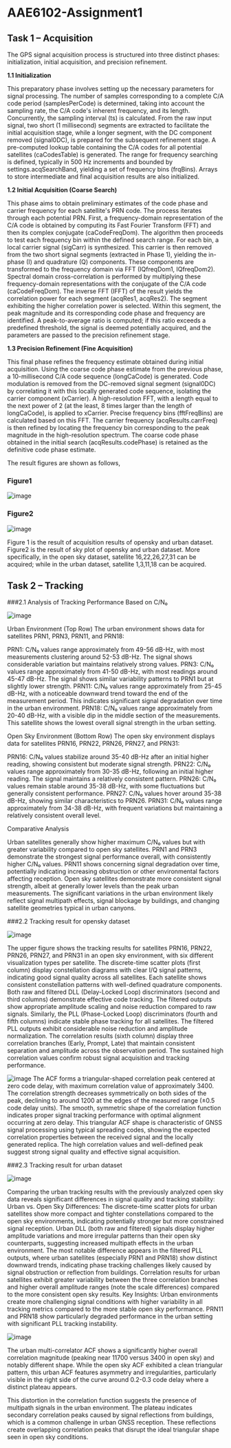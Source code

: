 # AAE6102-Assignment1

## Task 1 – Acquisition

The GPS signal acquisition process is structured into three distinct phases: initialization, initial acquisition, and precision refinement.

**1.1 Initialization**

This preparatory phase involves setting up the necessary parameters for signal processing. The number of samples corresponding to a complete C/A code period (samplesPerCode) is determined, taking into account the sampling rate, the C/A code's inherent frequency, and its length. Concurrently, the sampling interval (ts) is calculated. From the raw input signal, two short (1 millisecond) segments are extracted to facilitate the initial acquisition stage, while a longer segment, with the DC component removed (signal0DC), is prepared for the subsequent refinement stage. A pre-computed lookup table containing the C/A codes for all potential satellites (caCodesTable) is generated. The range for frequency searching is defined, typically in 500 Hz increments and bounded by settings.acqSearchBand, yielding a set of frequency bins (frqBins). Arrays to store intermediate and final acquisition results are also initialized.

**1.2 Initial Acquisition (Coarse Search)**

This phase aims to obtain preliminary estimates of the code phase and carrier frequency for each satellite's PRN code. The process iterates through each potential PRN. First, a frequency-domain representation of the C/A code is obtained by computing its Fast Fourier Transform (FFT) and then its complex conjugate (caCodeFreqDom). The algorithm then proceeds to test each frequency bin within the defined search range. For each bin, a local carrier signal (sigCarr) is synthesized. This carrier is then removed from the two short signal segments (extracted in Phase 1), yielding the in-phase (I) and quadrature (Q) components. These components are transformed to the frequency domain via FFT (IQfreqDom1, IQfreqDom2). Spectral domain cross-correlation is performed by multiplying these frequency-domain representations with the conjugate of the C/A code (caCodeFreqDom). The inverse FFT (IFFT) of the result yields the correlation power for each segment (acqRes1, acqRes2). The segment exhibiting the higher correlation power is selected. Within this segment, the peak magnitude and its corresponding code phase and frequency are identified. A peak-to-average ratio is computed; if this ratio exceeds a predefined threshold, the signal is deemed potentially acquired, and the parameters are passed to the precision refinement stage.

**1.3 Precision Refinement (Fine Acquisition)**

This final phase refines the frequency estimate obtained during initial acquisition. Using the coarse code phase estimate from the previous phase, a 10-millisecond C/A code sequence (longCaCode) is generated. Code modulation is removed from the DC-removed signal segment (signal0DC) by correlating it with this locally generated code sequence, isolating the carrier component (xCarrier). A high-resolution FFT, with a length equal to the next power of 2 (at the least, 8 times larger than the length of longCaCode), is applied to xCarrier. Precise frequency bins (fftFreqBins) are calculated based on this FFT. The carrier frequency (acqResults.carrFreq) is then refined by locating the frequency bin corresponding to the peak magnitude in the high-resolution spectrum. The coarse code phase obtained in the initial search (acqResults.codePhase) is retained as the definitive code phase estimate.

The result figures are shown as follows,
### Figure1
![image](https://github.com/shanzewang/AAE6102-Assignment1/blob/main/Task1-fig/acquisition%20result.png)
### Figure2
![image](https://github.com/shanzewang/AAE6102-Assignment1/blob/main/Task1-fig/skyplot.png)

Figure 1 is the result of acquisition results of opensky and urban dataset. Figure2 is the result of sky plot of opensky and urban dataset. More specifically, in the open sky dataset, satellite 16,22,26,27,31 can be acquired; while in the urban dataset, satellite 1,3,11,18 can be acquired. 

## Task 2 – Tracking

###2.1 Analysis of Tracking Performance Based on C/N₀

![image](https://github.com/shanzewang/AAE6102-Assignment1/blob/main/Task2-fig/CNo%20performance.png)

Urban Environment (Top Row)
The urban environment shows data for satellites PRN1, PRN3, PRN11, and PRN18:

PRN1: C/N₀ values range approximately from 49-56 dB-Hz, with most measurements clustering around 52-53 dB-Hz. The signal shows considerable variation but maintains relatively strong values.
PRN3: C/N₀ values range approximately from 41-50 dB-Hz, with most readings around 45-47 dB-Hz. The signal shows similar variability patterns to PRN1 but at slightly lower strength.
PRN11: C/N₀ values range approximately from 25-45 dB-Hz, with a noticeable downward trend toward the end of the measurement period. This indicates significant signal degradation over time in the urban environment.
PRN18: C/N₀ values range approximately from 20-40 dB-Hz, with a visible dip in the middle section of the measurements. This satellite shows the lowest overall signal strength in the urban setting.

Open Sky Environment (Bottom Row)
The open sky environment displays data for satellites PRN16, PRN22, PRN26, PRN27, and PRN31:

PRN16: C/N₀ values stabilize around 35-40 dB-Hz after an initial higher reading, showing consistent but moderate signal strength.
PRN22: C/N₀ values range approximately from 30-35 dB-Hz, following an initial higher reading. The signal maintains a relatively consistent pattern.
PRN26: C/N₀ values remain stable around 35-38 dB-Hz, with some fluctuations but generally consistent performance.
PRN27: C/N₀ values hover around 35-38 dB-Hz, showing similar characteristics to PRN26.
PRN31: C/N₀ values range approximately from 34-38 dB-Hz, with frequent variations but maintaining a relatively consistent overall level.

Comparative Analysis

Urban satellites generally show higher maximum C/N₀ values but with greater variability compared to open sky satellites.
PRN1 and PRN3 demonstrate the strongest signal performance overall, with consistently higher C/N₀ values.
PRN11 shows concerning signal degradation over time, potentially indicating increasing obstruction or other environmental factors affecting reception.
Open sky satellites demonstrate more consistent signal strength, albeit at generally lower levels than the peak urban measurements.
The significant variations in the urban environment likely reflect signal multipath effects, signal blockage by buildings, and changing satellite geometries typical in urban canyons.

###2.2 Tracking result for opensky dataset

![image](https://github.com/shanzewang/AAE6102-Assignment1/blob/main/Task2-fig/T2-Opensky.png)

The upper figure shows the tracking results for satellites PRN16, PRN22, PRN26, PRN27, and PRN31 in an open sky environment, with six different visualization types per satellite.
The discrete-time scatter plots (first column) display constellation diagrams with clear I/Q signal patterns, indicating good signal quality across all satellites. Each satellite shows consistent constellation patterns with well-defined quadrature components.
Both raw and filtered DLL (Delay-Locked Loop) discriminators (second and third columns) demonstrate effective code tracking. The filtered outputs show appropriate amplitude scaling and noise reduction compared to raw signals.
Similarly, the PLL (Phase-Locked Loop) discriminators (fourth and fifth columns) indicate stable phase tracking for all satellites. The filtered PLL outputs exhibit considerable noise reduction and amplitude normalization.
The correlation results (sixth column) display three correlation branches (Early, Prompt, Late) that maintain consistent separation and amplitude across the observation period. The sustained high correlation values confirm robust signal acquisition and tracking performance.

![image](https://github.com/shanzewang/AAE6102-Assignment1/blob/main/Task2-fig/ACF%20opensky.png)
The ACF forms a triangular-shaped correlation peak centered at zero code delay, with maximum correlation value of approximately 3400. The correlation strength decreases symmetrically on both sides of the peak, declining to around 1200 at the edges of the measured range (±0.5 code delay units).
The smooth, symmetric shape of the correlation function indicates proper signal tracking performance with optimal alignment occurring at zero delay. This triangular ACF shape is characteristic of GNSS signal processing using typical spreading codes, showing the expected correlation properties between the received signal and the locally generated replica.
The high correlation values and well-defined peak suggest strong signal quality and effective signal acquisition.

###2.3 Tracking result for urban dataset

![image](https://github.com/shanzewang/AAE6102-Assignment1/blob/main/Task2-fig/T2-Urban.png)

Comparing the urban tracking results with the previously analyzed open sky data reveals significant differences in signal quality and tracking stability:
Urban vs. Open Sky Differences:
The discrete-time scatter plots for urban satellites show more compact and tighter constellations compared to the open sky environments, indicating potentially stronger but more constrained signal reception.
Urban DLL (both raw and filtered) signals display higher amplitude variations and more irregular patterns than their open sky counterparts, suggesting increased multipath effects in the urban environment.
The most notable difference appears in the filtered PLL outputs, where urban satellites (especially PRN1 and PRN18) show distinct downward trends, indicating phase tracking challenges likely caused by signal obstruction or reflection from buildings.
Correlation results for urban satellites exhibit greater variability between the three correlation branches and higher overall amplitude ranges (note the scale differences) compared to the more consistent open sky results.
Key Insights:
Urban environments create more challenging signal conditions with higher variability in all tracking metrics compared to the more stable open sky performance.
PRN11 and PRN18 show particularly degraded performance in the urban setting with significant PLL tracking instability.

![image](https://github.com/shanzewang/AAE6102-Assignment1/blob/main/Task2-fig/ACF%20urban.png)

The urban multi-correlator ACF shows a significantly higher overall correlation magnitude (peaking near 11700 versus 3400 in open sky) and notably different shape. While the open sky ACF exhibited a clean triangular pattern, this urban ACF features asymmetry and irregularities, particularly visible in the right side of the curve around 0.2-0.3 code delay where a distinct plateau appears.

This distortion in the correlation function suggests the presence of multipath signals in the urban environment. The plateau indicates secondary correlation peaks caused by signal reflections from buildings, which is a common challenge in urban GNSS reception. These reflections create overlapping correlation peaks that disrupt the ideal triangular shape seen in open sky conditions.
